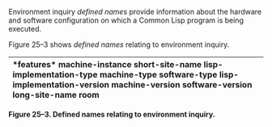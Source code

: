  

Environment inquiry *defined names* provide information about the hardware and software configuration on which a Common Lisp program is being executed. 

Figure 25–3 shows *defined names* relating to environment inquiry. 



 

 

|**\*features\* machine-instance short-site-name lisp-implementation-type machine-type software-type lisp-implementation-version machine-version software-version long-site-name room**|
| :- |


**Figure 25–3. Defined names relating to environment inquiry.** 

